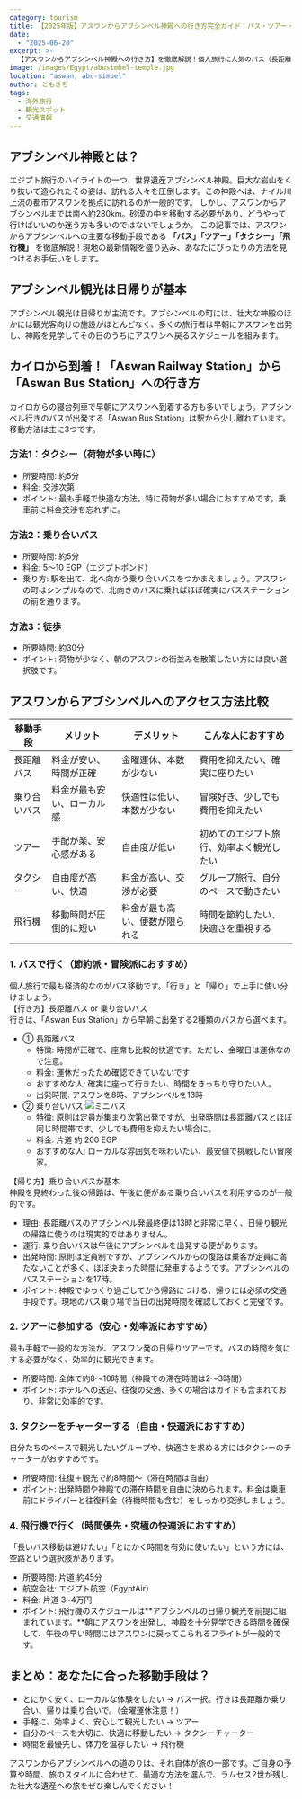 ```yaml
---
category: tourism
title: 【2025年版】アスワンからアブシンベル神殿への行き方完全ガイド！バス・ツアー・飛行機を徹底比較
date:
  - "2025-06-20"
excerpt: >-
  【アスワンからアブシンベル神殿への行き方】を徹底解説！個人旅行に人気のバス（長距離・乗り合い）での行き方や帰り方、安心なツアー、時短できる飛行機まで、各手段の料金や時間を比較。アスワン駅からのアクセスやバスの金曜運休など、旅行前に知りたい現地情報も満載の完全ガイドです。
image: /images/Egypt/abusimbel-temple.jpg
location: "aswan, abu-simbel"
author: ともきち
tags:
  - 海外旅行
  - 観光スポット
  - 交通情報
---
```


## アブシンベル神殿とは？

エジプト旅行のハイライトの一つ、世界遺産アブシンベル神殿。巨大な岩山をくり抜いて造られたその姿は、訪れる人々を圧倒します。この神殿へは、ナイル川上流の都市アスワンを拠点に訪れるのが一般的です。
しかし、アスワンからアブシンベルまでは南へ約280km。砂漠の中を移動する必要があり、どうやって行けばいいのか迷う方も多いのではないでしょうか。
この記事では、アスワンからアブシンベルへの主要な移動手段である
**「バス」「ツアー」「タクシー」「飛行機」**
を徹底解説！現地の最新情報を盛り込み、あなたにぴったりの方法を見つけるお手伝いをします。

## アブシンベル観光は日帰りが基本

アブシンベル観光は日帰りが主流です。アブシンベルの町には、壮大な神殿のほかには観光客向けの施設がほとんどなく、多くの旅行者は早朝にアスワンを出発し、神殿を見学してその日のうちにアスワンへ戻るスケジュールを組みます。

## カイロから到着！「Aswan Railway Station」から「Aswan Bus Station」への行き方

カイロからの寝台列車で早朝にアスワンへ到着する方も多いでしょう。アブシンベル行きのバスが出発する「Aswan Bus Station」は駅から少し離れています。移動方法は主に3つです。

### 方法1：タクシー（荷物が多い時に）

- 所要時間: 約5分
- 料金: 交渉次第
- ポイント: 最も手軽で快適な方法。特に荷物が多い場合におすすめです。乗車前に料金交渉を忘れずに。

### 方法2：乗り合いバス

- 所要時間: 約5分
- 料金: 5～10 EGP（エジプトポンド）
- 乗り方: 駅を出て、北へ向かう乗り合いバスをつかまえましょう。アスワンの町はシンプルなので、北向きのバスに乗ればほぼ確実にバスステーションの前を通ります。

### 方法3：徒歩

- 所要時間: 約30分
- ポイント: 荷物が少なく、朝のアスワンの街並みを散策したい方には良い選択肢です。

## アスワンからアブシンベルへのアクセス方法比較

| 移動手段     | メリット                   | デメリット                     | こんな人におすすめ                       |
| ------------ | -------------------------- | ------------------------------ | ---------------------------------------- |
| 長距離バス   | 料金が安い、時間が正確     | 金曜運休、本数が少ない         | 費用を抑えたい、確実に座りたい           |
| 乗り合いバス | 料金が最も安い、ローカル感 | 快適性は低い、本数が少ない     | 冒険好き、少しでも費用を抑えたい         |
| ツアー       | 手配が楽、安心感がある     | 自由度が低い                   | 初めてのエジプト旅行、効率よく観光したい |
| タクシー     | 自由度が高い、快適         | 料金が高い、交渉が必要         | グループ旅行、自分のペースで動きたい     |
| 飛行機       | 移動時間が圧倒的に短い     | 料金が最も高い、便数が限られる | 時間を節約したい、快適さを重視する       |

### 1. バスで行く（節約派・冒険派におすすめ）

個人旅行で最も経済的なのがバス移動です。「行き」と「帰り」で上手に使い分けましょう。  
【行き方】長距離バス or 乗り合いバス  
行きは、「Aswan Bus Station」から早朝に出発する2種類のバスから選べます。

- ① 長距離バス
  - 特徴: 時間が正確で、座席も比較的快適です。ただし、金曜日は運休なので注意。
  - 料金: 運休だったため確認できていないです
  - おすすめな人: 確実に座って行きたい、時間をきっちり守りたい人。
  - 出発時間: アスワンを8時、アブシンベルを13時
- ② 乗り合いバス
  ![ミニバス](/images/Egypt/mini-bus.jpg)
  - 特徴: 原則は定員が集まり次第出発ですが、出発時間は長距離バスとほぼ同じ時間帯です。少しでも費用を抑えたい場合に。
  - 料金: 片道 約 200 EGP
  - おすすめな人: ローカルな雰囲気を味わいたい、最安値で挑戦したい冒険家。

【帰り方】乗り合いバスが基本  
神殿を見終わった後の帰路は、午後に便がある乗り合いバスを利用するのが一般的です。

- 理由: 長距離バスのアブシンベル発最終便は13時と非常に早く、日帰り観光の帰路に使うのは現実的ではありません。
- 運行: 乗り合いバスは午後にアブシンベルを出発する便があります。
- 出発時間: 原則は定員制ですが、アブシンベルからの復路は乗客が定員に満たないことが多く、ほぼ決まった時間に発車するようです。アブシンベルのバスステーションを17時。
- ポイント: 神殿でゆっくり過ごしてから帰路につける、帰りには必須の交通手段です。現地のバス乗り場で当日の出発時間を確認しておくと完璧です。

### 2. ツアーに参加する（安心・効率派におすすめ）

最も手軽で一般的な方法が、アスワン発の日帰りツアーです。バスの時間を気にする必要がなく、効率的に観光できます。

- 所要時間: 全体で約8～10時間（神殿での滞在時間は2～3時間）
- ポイント: ホテルへの送迎、往復の交通、多くの場合はガイドも含まれており、非常に効率的です。

### 3. タクシーをチャーターする（自由・快適派におすすめ）

自分たちのペースで観光したいグループや、快適さを求める方にはタクシーのチャーターがおすすめです。

- 所要時間: 往復＋観光で約8時間～（滞在時間は自由）
- ポイント: 出発時間や神殿での滞在時間を自由に決められます。料金は乗車前にドライバーと往復料金（待機時間も含む）をしっかり交渉しましょう。

### 4. 飛行機で行く（時間優先・究極の快適派におすすめ）

「長いバス移動は避けたい」「とにかく時間を有効に使いたい」という方には、空路という選択肢があります。

- 所要時間: 片道 約45分
- 航空会社: エジプト航空（EgyptAir）
- 料金: 片道 3~4万円
- ポイント: 飛行機のスケジュールは**アブシンベルの日帰り観光を前提に組まれています。**朝にアスワンを出発し、神殿を十分見学できる時間を確保して、午後の早い時間にはアスワンに戻ってこられるフライトが一般的です。

## まとめ：あなたに合った移動手段は？

- とにかく安く、ローカルな体験をしたい → バス一択。行きは長距離か乗り合い、帰りは乗り合いで。（金曜運休注意！）
- 手軽に、効率よく、安心して観光したい → ツアー
- 自分のペースを大切に、快適に移動したい → タクシーチャーター
- 時間を最優先し、体力を温存したい → 飛行機

アスワンからアブシンベルへの道のりは、それ自体が旅の一部です。ご自身の予算や時間、旅のスタイルに合わせて、最適な方法を選んで、ラムセス2世が残した壮大な遺産への旅をぜひ楽しんでください！
